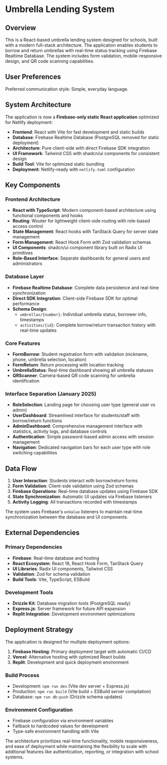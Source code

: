 # Umbrella Lending System

## Overview

This is a React-based umbrella lending system designed for schools, built with a modern full-stack architecture. The application enables students to borrow and return umbrellas with real-time status tracking using Firebase Realtime Database. The system includes form validation, mobile-responsive design, and QR code scanning capabilities.

## User Preferences

Preferred communication style: Simple, everyday language.

## System Architecture

The application is now a **Firebase-only static React application** optimized for Netlify deployment:

- **Frontend**: React with Vite for fast development and static builds
- **Database**: Firebase Realtime Database (PostgreSQL removed for static deployment)
- **Architecture**: Pure client-side with direct Firebase SDK integration
- **UI Framework**: Tailwind CSS with shadcn/ui components for consistent design
- **Build Tool**: Vite for optimized static bundling
- **Deployment**: Netlify-ready with `netlify.toml` configuration

## Key Components

### Frontend Architecture
- **React with TypeScript**: Modern component-based architecture using functional components and hooks
- **Routing**: Wouter for lightweight client-side routing with role-based access control
- **State Management**: React hooks with TanStack Query for server state management
- **Form Management**: React Hook Form with Zod validation schemas
- **UI Components**: shadcn/ui component library built on Radix UI primitives
- **Role-Based Interface**: Separate dashboards for general users and administrators

### Database Layer
- **Firebase Realtime Database**: Complete data persistence and real-time synchronization
- **Direct SDK Integration**: Client-side Firebase SDK for optimal performance
- **Schema Design**: 
  - `umbrellas/{number}`: Individual umbrella status, borrower info, timestamps
  - `activities/{id}`: Complete borrow/return transaction history with real-time updates

### Core Features
- **FormBorrow**: Student registration form with validation (nickname, phone, umbrella selection, location)
- **FormReturn**: Return processing with location tracking
- **UmbrellaStatus**: Real-time dashboard showing all umbrella statuses
- **QRScanner**: Camera-based QR code scanning for umbrella identification

### Interface Separation (January 2025)
- **RoleSelection**: Landing page for choosing user type (general user vs admin)
- **UserDashboard**: Streamlined interface for students/staff with borrow/return functions
- **AdminDashboard**: Comprehensive management interface with statistics, activity logs, and database controls
- **Authentication**: Simple password-based admin access with session management
- **Navigation**: Dedicated navigation bars for each user type with role switching capabilities

## Data Flow

1. **User Interaction**: Students interact with borrow/return forms
2. **Form Validation**: Client-side validation using Zod schemas
3. **Firebase Operations**: Real-time database updates using Firebase SDK
4. **State Synchronization**: Automatic UI updates via Firebase listeners
5. **Activity Logging**: All transactions recorded with timestamps

The system uses Firebase's `onValue` listeners to maintain real-time synchronization between the database and UI components.

## External Dependencies

### Primary Dependencies
- **Firebase**: Real-time database and hosting
- **React Ecosystem**: React 18, React Hook Form, TanStack Query
- **UI Libraries**: Radix UI components, Tailwind CSS
- **Validation**: Zod for schema validation
- **Build Tools**: Vite, TypeScript, ESBuild

### Development Tools
- **Drizzle Kit**: Database migration tools (PostgreSQL ready)
- **Express.js**: Server framework for future API expansion
- **Replit Integration**: Development environment optimizations

## Deployment Strategy

The application is designed for multiple deployment options:

1. **Firebase Hosting**: Primary deployment target with automatic CI/CD
2. **Vercel**: Alternative hosting with optimized React builds
3. **Replit**: Development and quick deployment environment

### Build Process
- Development: `npm run dev` (Vite dev server + Express.js)
- Production: `npm run build` (Vite build + ESBuild server compilation)
- Database: `npm run db:push` (Drizzle schema updates)

### Environment Configuration
- Firebase configuration via environment variables
- Fallback to hardcoded values for development
- Type-safe environment handling with Vite

The architecture prioritizes real-time functionality, mobile responsiveness, and ease of deployment while maintaining the flexibility to scale with additional features like authentication, reporting, or integration with school systems.